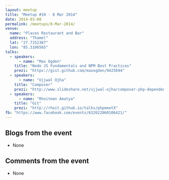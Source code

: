 ```yaml
---
layout: meetup
title: "Meetup #10 - 8 Mar 2014"
date: 2014-03-08
permalink: /meetups/8-Mar-2014/
venue:
  name: "Places Restaurant and Bar"
  address: "Thamel"
  lat: "27.7152387"
  lon: "85.3106565"
talks:
  - speakers:
      - name: "Max Ogden"
    title: "Node JS Fundamentals and NPM Best Practices"
    prezi: "https://gist.github.com/maxogden/9425694"
  - speakers:
      - name: "Ujjwal Ojha"
    title: "Composer"
    prezi: "http://www.slideshare.net/ujjwal-ojha/composer-php-dependency-manager"
  - speakers:
      - name: "Rhoitman Amatya"
    title: "Git"
    prezi: "http://rhoit.github.io/talks/phpmeetX"
fb: "https://www.facebook.com/events/632622060106421/"
---
```


## Blogs from the event

  - None

## Comments from the event

  - None
  
